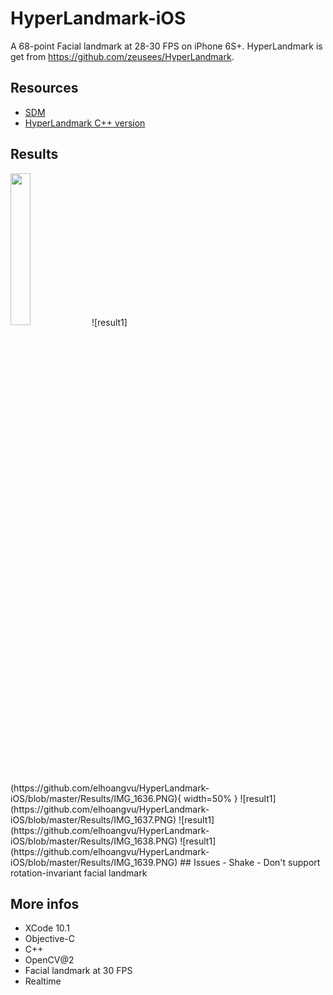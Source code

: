# HyperLandmark-iOS

A 68-point Facial landmark at 28-30 FPS on iPhone 6S+. HyperLandmark is get from https://github.com/zeusees/HyperLandmark.

## Resources
- [SDM](https://github.com/chengzhengxin/sdm)
- [HyperLandmark C++ version](https://github.com/zeusees/HyperLandmark/tree/master/Prj-Win)

## Results
<img src="https://github.com/elhoangvu/HyperLandmark-iOS/blob/master/Results/IMG_1636.PNG" width="25%">
![result1](https://github.com/elhoangvu/HyperLandmark-iOS/blob/master/Results/IMG_1636.PNG){ width=50% }
  ![result1](https://github.com/elhoangvu/HyperLandmark-iOS/blob/master/Results/IMG_1637.PNG)
  ![result1](https://github.com/elhoangvu/HyperLandmark-iOS/blob/master/Results/IMG_1638.PNG)
  ![result1](https://github.com/elhoangvu/HyperLandmark-iOS/blob/master/Results/IMG_1639.PNG)
## Issues
- Shake
- Don't support rotation-invariant facial landmark

## More infos
- XCode 10.1
- Objective-C
- C++
- OpenCV@2
- Facial landmark at 30 FPS
- Realtime
